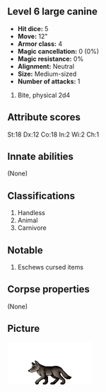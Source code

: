 ## Level 6 large canine

- **Hit dice:** 5
- **Move:** 12"
- **Armor class:** 4
- **Magic cancellation:** 0 (0%)
- **Magic resistance:** 0%
- **Alignment:** Neutral
- **Size:** Medium-sized
- **Number of attacks:** 1
1. Bite, physical 2d4

## Attribute scores

St:18 Dx:12 Co:18 In:2 Wi:2 Ch:1

## Innate abilities

(None)

## Classifications

1. Handless
2. Animal
3. Carnivore

## Notable

1. Eschews cursed items

## Corpse properties

(None)

## Picture

![Wolf](https://github.com/hyvanmielenpelit/GnollHackTileSet/blob/main/Monsters/wolf/wolf.png?raw=true)
